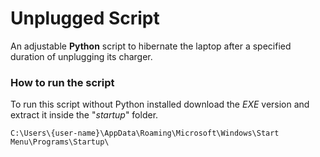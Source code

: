 # Unplugged Script
An adjustable **Python** script to hibernate the laptop after a specified duration of unplugging its charger.

### How to run the script
To run this script without Python installed download the *EXE* version and extract it inside the "*startup*" folder.

`C:\Users\{user-name}\AppData\Roaming\Microsoft\Windows\Start Menu\Programs\Startup\`
